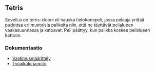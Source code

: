## Tetris

Sovellus on tetris-klooni eli hauska tietokonepeli, jossa pelaaja yrittää pudottaa eri muotoisia palikoita niin, että ne täyttävät pelialueen vaakasuunnassa ja katoavat. Peli päättyy, kun palikka koskee pelialueen kattoon.

### Dokumentaatio

* [Vaatimusmäärittely](https://github.com/EssiPry/ot-harjoitustyo/blob/main/dokumentaatio/vaatimusmaarittely.md)
* [Työaikakirjanpito](https://github.com/EssiPry/ot-harjoitustyo/blob/main/dokumentaatio/tyoaikakirjanpito.md)
